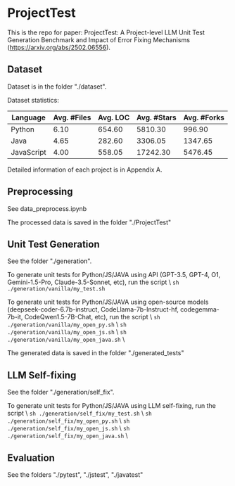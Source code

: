 # ProjectTest

This is the repo for paper: ProjectTest: A Project-level LLM Unit Test Generation Benchmark and Impact of Error Fixing Mechanisms (https://arxiv.org/abs/2502.06556).

## Dataset
Dataset is in the folder "./dataset".

Dataset statistics:

| Language   | Avg. #Files | Avg. LOC | Avg. #Stars | Avg. #Forks |
|------------|------------|----------|-------------|-------------|
| Python     | 6.10       | 654.60   | 5810.30     | 996.90      |
| Java       | 4.65       | 282.60   | 3306.05     | 1347.65     |
| JavaScript | 4.00       | 558.05   | 17242.30    | 5476.45     |


Detailed information of each project is in Appendix A.

## Preprocessing
See data_preprocess.ipynb

The processed data is saved in the folder "./ProjectTest"

## Unit Test Generation
See the folder "./generation".

To generate unit tests for Python/JS/JAVA using API (GPT-3.5, GPT-4, O1, Gemini-1.5-Pro, Claude-3.5-Sonnet, etc), run the script \\
```sh ./generation/vanilla/my_test.sh```

To generate unit tests for Python/JS/JAVA using open-source models (deepseek-coder-6.7b-instruct, CodeLlama-7b-Instruct-hf, codegemma-7b-it, CodeQwen1.5-7B-Chat, etc), run the script \\
```sh ./generation/vanilla/my_open_py.sh``` \\
```sh ./generation/vanilla/my_open_js.sh``` \\
```sh ./generation/vanilla/my_open_java.sh``` \\

The generated data is saved in the folder "./generated_tests"

## LLM Self-fixing
See the folder "./generation/self_fix".

To generate unit tests for Python/JS/JAVA using LLM self-fixing, run the script \\
```sh ./generation/self_fix/my_test.sh``` \\
```sh ./generation/self_fix/my_open_py.sh``` \\
```sh ./generation/self_fix/my_open_js.sh``` \\
```sh ./generation/self_fix/my_open_java.sh``` \\

## Evaluation
See the folders "./pytest", "./jstest", "./javatest"